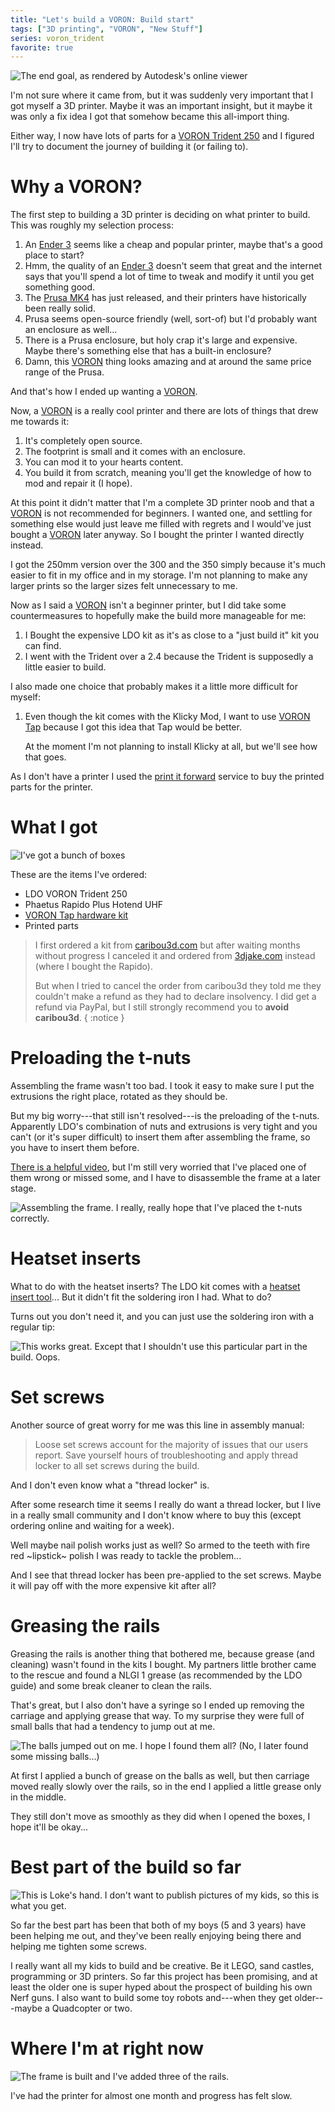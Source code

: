 ```yaml
---
title: "Let's build a VORON: Build start"
tags: ["3D printing", "VORON", "New Stuff"]
series: voron_trident
favorite: true
---
```


![The end goal, as rendered by Autodesk's online viewer](/images/trident/trident.png)

I'm not sure where it came from, but it was suddenly very important that I got myself a 3D printer.
Maybe it was an important insight, but it maybe it was only a fix idea I got that somehow became this all-import thing.

Either way, I now have lots of parts for a [VORON Trident 250][trident] and I figured I'll try to document the journey of building it (or failing to).


# Why a VORON?

The first step to building a 3D printer is deciding on what printer to build.
This was roughly my selection process:

1. An [Ender 3][] seems like a cheap and popular printer, maybe that's a good place to start?
1. Hmm, the quality of an [Ender 3][] doesn't seem that great and the internet says that you'll spend a lot of time to tweak and modify it until you get something good.
1. The [Prusa MK4][] has just released, and their printers have historically been really solid.
1. Prusa seems open-source friendly (well, sort-of) but I'd probably want an enclosure as well...
1. There is a Prusa enclosure, but holy crap it's large and expensive. Maybe there's something else that has a built-in enclosure?
1. Damn, this [VORON][] thing looks amazing and at around the same price range of the Prusa.

And that's how I ended up wanting a [VORON][].

Now, a [VORON][] is a really cool printer and there are lots of things that drew me towards it:

1. It's completely open source.
1. The footprint is small and it comes with an enclosure.
1. You can mod it to your hearts content.
1. You build it from scratch, meaning you'll get the knowledge of how to mod and repair it (I hope).

At this point it didn't matter that I'm a complete 3D printer noob and that a [VORON][] is not recommended for beginners.
I wanted one, and settling for something else would just leave me filled with regrets and I would've just bought a [VORON][] later anyway.
So I bought the printer I wanted directly instead.

I got the 250mm version over the 300 and the 350 simply because it's much easier to fit in my office and in my storage.
I'm not planning to make any larger prints so the larger sizes felt unnecessary to me.

Now as I said a [VORON][] isn't a beginner printer, but I did take some countermeasures to hopefully make the build more manageable for me:

1. I Bought the expensive LDO kit as it's as close to a "just build it" kit you can find.
2. I went with the Trident over a 2.4 because the Trident is supposedly a little easier to build.

I also made one choice that probably makes it a little more difficult for myself:

1. Even though the kit comes with the Klicky Mod, I want to use [VORON Tap][tap] because I got this idea that Tap would be better.

   At the moment I'm not planning to install Klicky at all, but we'll see how that goes.

As I don't have a printer I used the [print it forward][pif] service to buy the printed parts for the printer.

# What I got

![I've got a bunch of boxes](/images/trident/boxes.jpg)

These are the items I've ordered:

- LDO VORON Trident 250
- Phaetus Rapido Plus Hotend UHF
- [VORON Tap hardware kit][tap]
- Printed parts

[tap]: https://lab4450.com/product/voron-tap-probe/

> I first ordered a kit from [caribou3d.com](https://caribou3d.com/en/) but after waiting months without progress I canceled it
> and ordered from [3djake.com](https://www.3djake.com/) instead (where I bought the Rapido).
>
> But when I tried to cancel the order from caribou3d they told me they couldn't make a
> refund as they had to declare insolvency.
> I did get a refund via PayPal, but I still strongly recommend you to **avoid caribou3d**.
{ :notice }

# Preloading the t-nuts

Assembling the frame wasn't too bad.
I took it easy to make sure I put the extrusions the right place, rotated as they should be.

But my big worry---that still isn't resolved---is the preloading of the t-nuts.
Apparently LDO's combination of nuts and extrusions is very tight and you can't (or it's super difficult) to insert them after assembling the frame, so you have to insert them before.

[There is a helpful video][t-nuts], but I'm still very worried that I've placed one of them wrong or missed some, and I have to disassemble the frame at a later stage.

![Assembling the frame. I really, really hope that I've placed the t-nuts correctly.](/images/trident/build_1.jpg)

# Heatset inserts

What to do with the heatset inserts?
The LDO kit comes with a [heatset insert tool][heatset_tool]...
But it didn't fit the soldering iron I had. What to do?

Turns out you don't need it, and you can just use the soldering iron with a regular tip:

![This works great.
Except that I shouldn't use this particular part in the build. Oops.](/images/trident/heatset_insert.jpg)

# Set screws

Another source of great worry for me was this line in assembly manual:

> Loose set screws account for the majority of issues that our users report.
> Save yourself hours of troubleshooting and apply thread locker to all set screws during the build.

And I don't even know what a "thread locker" is.

After some research time it seems I really do want a thread locker, but I live in a really small community and I don't know where to buy this (except ordering online and waiting for a week).

Well maybe nail polish works just as well? So armed to the teeth with fire red ~lipstick~ polish I was ready to tackle the problem...

And I see that thread locker has been pre-applied to the set screws.
Maybe it will pay off with the more expensive kit after all?

# Greasing the rails

Greasing the rails is another thing that bothered me, because grease (and cleaning) wasn't found in the kits I bought.
My partners little brother came to the rescue and found a NLGI 1 grease (as recommended by the LDO guide) and some break cleaner to clean the rails.

That's great, but I also don't have a syringe so I ended up removing the carriage and applying grease that way.
To my surprise they were full of small balls that had a tendency to jump out at me.

![The balls jumped out on me. I hope I found them all?  
(No, I later found some missing balls...)](/images/trident/tiny_balls.jpg)

At first I applied a bunch of grease on the balls as well, but then carriage moved really slowly over the rails, so in the end I applied a little grease only in the middle.

They still don't move as smoothly as they did when I opened the boxes, I hope it'll be okay...

# Best part of the build so far

![This is Loke's hand.  
I don't want to publish pictures of my kids, so this is what you get.](/images/trident/build_loke.jpg)

So far the best part has been that both of my boys (5 and 3 years) have been helping me out, and they've been really enjoying being there and helping me tighten some screws.

I really want all my kids to build and be creative.
Be it LEGO, sand castles, programming or 3D printers.
So far this project has been promising, and at least the older one is super hyped about the prospect of building his own Nerf guns.
I also want to build some toy robots and---when they get older---maybe a Quadcopter or two.

# Where I'm at right now

![The frame is built and I've added three of the rails.](/images/trident/build_2.jpg)

I've had the printer for almost one month and progress has felt slow.

[trident]: https://vorondesign.com/voron_trident "VORON Trident 3D printer"
[VORON]: https://vorondesign.com/ "VORON Design"
[Prusa MK4]: https://www.prusa3d.com/en/product/original-prusa-mk4-2/ "Original Prusa MK4 3D printer"
[Ender 3]: https://www.creality.com/products/ender-3-3d-printer "Ender 3 3D printer"
[pif]: https://pif.voron.dev/ "VORON print it forward"
[heatset_tool]: https://docs.ldomotors.com/guides/heatset_insert_tool_guide "Heatset tool insert guide"
[t-nuts]: https://www.youtube.com/watch?v=hpkN9NHoKiY "Preloading T-nuts"
[tap]: https://github.com/VoronDesign/Voron-Tap "VORON Tap"

